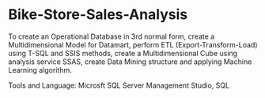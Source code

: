 # Bike-Store-Sales-Analysis
To create an Operational Database in 3rd normal form, create a Multidimensional Model for Datamart, perform ETL (Export-Transform-Load) using T-SQL and SSIS methods, create a Multidimensional Cube using analysis service SSAS, create Data Mining structure and applying Machine Learning algorithm.

Tools and Language: Microsft SQL Server Management Studio, SQL
